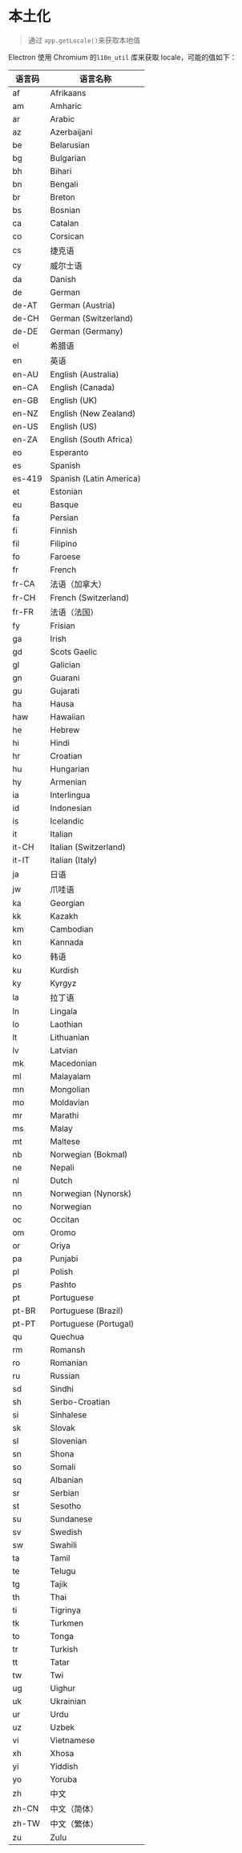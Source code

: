 # 本土化

> 通过 `app.getLocale()`来获取本地值

Electron 使用 Chromium 的`l10n_util` 库来获取 locale，可能的值如下：

| 语言码    | 语言名称                    |
| ------ | ----------------------- |
| af     | Afrikaans               |
| am     | Amharic                 |
| ar     | Arabic                  |
| az     | Azerbaijani             |
| be     | Belarusian              |
| bg     | Bulgarian               |
| bh     | Bihari                  |
| bn     | Bengali                 |
| br     | Breton                  |
| bs     | Bosnian                 |
| ca     | Catalan                 |
| co     | Corsican                |
| cs     | 捷克语                     |
| cy     | 威尔士语                    |
| da     | Danish                  |
| de     | German                  |
| de-AT  | German (Austria)        |
| de-CH  | German (Switzerland)    |
| de-DE  | German (Germany)        |
| el     | 希腊语                     |
| en     | 英语                      |
| en-AU  | English (Australia)     |
| en-CA  | English (Canada)        |
| en-GB  | English (UK)            |
| en-NZ  | English (New Zealand)   |
| en-US  | English (US)            |
| en-ZA  | English (South Africa)  |
| eo     | Esperanto               |
| es     | Spanish                 |
| es-419 | Spanish (Latin America) |
| et     | Estonian                |
| eu     | Basque                  |
| fa     | Persian                 |
| fi     | Finnish                 |
| fil    | Filipino                |
| fo     | Faroese                 |
| fr     | French                  |
| fr-CA  | 法语（加拿大）                 |
| fr-CH  | French (Switzerland)    |
| fr-FR  | 法语（法国）                  |
| fy     | Frisian                 |
| ga     | Irish                   |
| gd     | Scots Gaelic            |
| gl     | Galician                |
| gn     | Guarani                 |
| gu     | Gujarati                |
| ha     | Hausa                   |
| haw    | Hawaiian                |
| he     | Hebrew                  |
| hi     | Hindi                   |
| hr     | Croatian                |
| hu     | Hungarian               |
| hy     | Armenian                |
| ia     | Interlingua             |
| id     | Indonesian              |
| is     | Icelandic               |
| it     | Italian                 |
| it-CH  | Italian (Switzerland)   |
| it-IT  | Italian (Italy)         |
| ja     | 日语                      |
| jw     | 爪哇语                     |
| ka     | Georgian                |
| kk     | Kazakh                  |
| km     | Cambodian               |
| kn     | Kannada                 |
| ko     | 韩语                      |
| ku     | Kurdish                 |
| ky     | Kyrgyz                  |
| la     | 拉丁语                     |
| ln     | Lingala                 |
| lo     | Laothian                |
| lt     | Lithuanian              |
| lv     | Latvian                 |
| mk     | Macedonian              |
| ml     | Malayalam               |
| mn     | Mongolian               |
| mo     | Moldavian               |
| mr     | Marathi                 |
| ms     | Malay                   |
| mt     | Maltese                 |
| nb     | Norwegian (Bokmal)      |
| ne     | Nepali                  |
| nl     | Dutch                   |
| nn     | Norwegian (Nynorsk)     |
| no     | Norwegian               |
| oc     | Occitan                 |
| om     | Oromo                   |
| or     | Oriya                   |
| pa     | Punjabi                 |
| pl     | Polish                  |
| ps     | Pashto                  |
| pt     | Portuguese              |
| pt-BR  | Portuguese (Brazil)     |
| pt-PT  | Portuguese (Portugal)   |
| qu     | Quechua                 |
| rm     | Romansh                 |
| ro     | Romanian                |
| ru     | Russian                 |
| sd     | Sindhi                  |
| sh     | Serbo-Croatian          |
| si     | Sinhalese               |
| sk     | Slovak                  |
| sl     | Slovenian               |
| sn     | Shona                   |
| so     | Somali                  |
| sq     | Albanian                |
| sr     | Serbian                 |
| st     | Sesotho                 |
| su     | Sundanese               |
| sv     | Swedish                 |
| sw     | Swahili                 |
| ta     | Tamil                   |
| te     | Telugu                  |
| tg     | Tajik                   |
| th     | Thai                    |
| ti     | Tigrinya                |
| tk     | Turkmen                 |
| to     | Tonga                   |
| tr     | Turkish                 |
| tt     | Tatar                   |
| tw     | Twi                     |
| ug     | Uighur                  |
| uk     | Ukrainian               |
| ur     | Urdu                    |
| uz     | Uzbek                   |
| vi     | Vietnamese              |
| xh     | Xhosa                   |
| yi     | Yiddish                 |
| yo     | Yoruba                  |
| zh     | 中文                      |
| zh-CN  | 中文（简体）                  |
| zh-TW  | 中文（繁体）                  |
| zu     | Zulu                    |